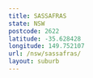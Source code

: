 ```yaml
---
title: SASSAFRAS
state: NSW
postcode: 2622
latitude: -35.628428
longitude: 149.752107
url: /nsw/sassafras/
layout: suburb
---
```

